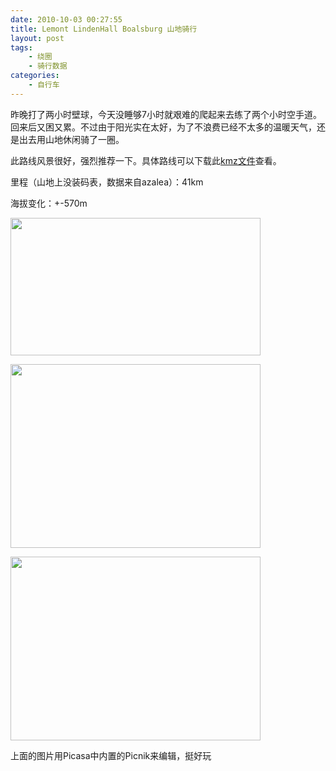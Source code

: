 ```yaml
---
date: 2010-10-03 00:27:55
title: Lemont LindenHall Boalsburg 山地骑行
layout: post
tags:
    - 绕圈
    - 骑行数据
categories:
    - 自行车
---
```

昨晚打了两小时壁球，今天没睡够7小时就艰难的爬起来去练了两个小时空手道。回来后又困又累。不过由于阳光实在太好，为了不浪费已经不太多的温暖天气，还是出去用山地休闲骑了一圈。

此路线风景很好，强烈推荐一下。具体路线可以下载此<a href="http://goo.gl/6918">kmz文件</a>查看。

里程（山地上没装码表，数据来自azalea）：41km

海拔变化：+-570m

<a href="http://picasaweb.google.co.uk/lh/photo/2TjXC9BUj-yiwIySFewydw?feat=directlink"><img class="aligncenter size-full wp-image-4023" title="Boalsburg Linden Hall" src="http://pic.ztpala.com/wp-content/uploads/2010/10/Boalsburg-Linden-Hall.jpg" alt="" width="400" height="220" /></a>

<a href="http://picasaweb.google.com/lh/photo/HSW3Wfhir0SwRTzpa5EDpU74Yf1KZ4SsFT3YPceQGZs?feat=directlink"><img class="aligncenter size-full wp-image-4025" title="IMG_0242" src="http://pic.ztpala.com/wp-content/uploads/2010/10/IMG_0242.jpg" alt="" width="400" height="294" /></a>

<a href="http://picasaweb.google.com/lh/photo/oBilbLvxVoAqVk8pUubXFE74Yf1KZ4SsFT3YPceQGZs?feat=directlink"><img class="aligncenter size-full wp-image-4024" title="IMG_0239" src="http://pic.ztpala.com/wp-content/uploads/2010/10/IMG_0239.jpg" alt="" width="400" height="294" /></a>

上面的图片用Picasa中内置的Picnik来编辑，挺好玩
